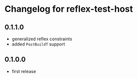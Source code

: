 # Changelog for reflex-test-host

## 0.1.1.0
- generalized reflex constraints
- added `PostBuildT` support

## 0.1.0.0
- first release
